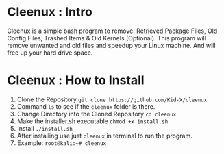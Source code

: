 # Cleenux : Intro
Cleenux is a simple bash program to remove: Retrieved Package Files, Old Config Files, Trashed Items & Old Kernels (Optional). This program will remove unwanted and old files and speedup your Linux machine. And will free up your hard drive space.

# Cleenux : How to Install
1. Clone the Repository ```git clone https://github.com/Kid-X/cleenux```
2. Command ```ls``` to see if the ```cleenux``` folder is there.
3. Change Directory into the Cloned Repository ```cd cleenux```
4. Make the installer.sh executable ```chmod +x install.sh```
5. Install ```./install.sh```
6. After installing use just ```cleenux``` in terminal to run the program.
7. Example: ```root@kali:~# cleenux```
